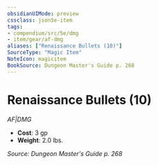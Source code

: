 ```yaml
---
obsidianUIMode: preview
cssclass: json5e-item
tags:
- compendium/src/5e/dmg
- item/gear/af-dmg
aliases: ["Renaissance Bullets (10)"]
SourceType: "Magic Item"
NoteIcon: magicitem
BookSource: Dungeon Master's Guide p. 268
---
```

# Renaissance Bullets (10)
*AF|DMG*  

- **Cost**: 3 gp
- **Weight**: 2.0 lbs.

*Source: Dungeon Master's Guide p. 268*